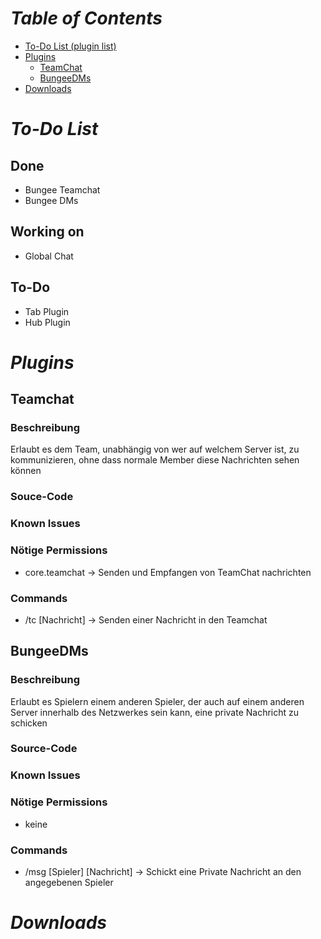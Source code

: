# ***Table of Contents***
- [To-Do List (plugin list)](https://skiftstar.github.io/curry-server-plugins/#to-do-list)
- [Plugins](https://skiftstar.github.io/curry-server-plugins/#plugins)
  - [TeamChat](https://skiftstar.github.io/curry-server-plugins/#teamchat)
  - [BungeeDMs](https://skiftstar.github.io/curry-server-plugins/#bungeedms)
- [Downloads](https://skiftstar.github.io/curry-server-plugins/#downloads)

# ***To-Do List***

## Done
- Bungee Teamchat
- Bungee DMs

## Working on
- Global Chat

## To-Do
- Tab Plugin
- Hub Plugin


# ***Plugins***

## **Teamchat**

### Beschreibung
Erlaubt es dem Team, unabhängig von wer auf welchem Server ist, zu kommunizieren, ohne dass normale Member diese Nachrichten sehen können

### Souce-Code

### Known Issues

### Nötige Permissions
- core.teamchat -> Senden und Empfangen von TeamChat nachrichten

### Commands
- /tc [Nachricht] -> Senden einer Nachricht in den Teamchat

## **BungeeDMs**

### Beschreibung
Erlaubt es Spielern einem anderen Spieler, der auch auf einem anderen Server innerhalb des Netzwerkes sein kann, eine private Nachricht zu schicken

### Source-Code

### Known Issues

### Nötige Permissions
- keine

### Commands
- /msg [Spieler] [Nachricht] -> Schickt eine Private Nachricht an den angegebenen Spieler

# ***Downloads***
